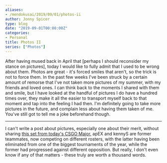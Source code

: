 ```yaml
---
aliases:
- /mendokusai/2019/09/01/photos-ii
author: Jonny Spicer
type: blog
date: "2019-09-01T00:00:00Z"
categories:
- Personal
title: Photos II
series: ["Photos"]
---
```

After having mused back in April that [perhaps I should reconsider my stance on pictures], today I would like to fully admit that I used to be wrong about them. Photos are great - it's forced smiles that aren't,
so the trick is not to force them. In the past few weeks I've been struck by a certain amount of remorse that I've not taken more pictures of my summer, with my friends and loved ones. I can think back to the moments
I shared with them and smile, but I have looked at the handful of pictures I do have a hundred times over, they make it all the easier to transport myself back to that moment and tap into the feeling I had then.
I'm definitely going to take more pictures in the future, and complain less about having them taken of me. You've still got to tell me a joke beforehand though.

---

I can't write a post about pictures, especially one about their merit, without sharing [this set from today's CSGO Major.](https://twitter.com/borodasltv/status/1168183163425906689) apEX and kennyS are former teammates, now competing on different rosters, with the latter having been eliminated from one of the biggest tournaments of the year, while the former had progressed against different opposition. But really, I don't even know if any of that matters - these truly are worth a
thousand words.
